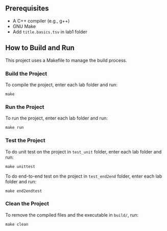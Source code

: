 ## Prerequisites

- A C++ compiler (e.g., g++)
- GNU Make
- Add `title.basics.tsv` in lab1 folder

## How to Build and Run

This project uses a Makefile to manage the build process.

### Build the Project

To compile the project, enter each lab folder and run:

```
make
```

### Run the Project

To run the project, enter each lab folder and run:

```
make run
```

### Test the Project

To do unit test on the project in `test_unit` folder, enter each lab folder and run:

```
make unittest
```

To do end-to-end test on the project in `test_end2end` folder, enter each lab folder and run:

```
make end2endtest
```

### Clean the Project

To remove the compiled files and the executable in `build/`, run:

```
make clean
```

